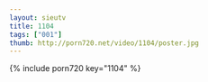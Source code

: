 ```yaml
--- 
layout: sieutv
title: 1104
tags: ["001"]
thumb: http://porn720.net/video/1104/poster.jpg
---
```

{% include porn720 key="1104" %} 
